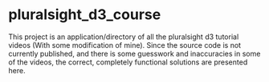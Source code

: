 pluralsight_d3_course
=====================

This project is an application/directory of all the
pluralsight d3 tutorial videos (With some modification of mine).
Since the source code is not currently published,
and there is some guesswork and inaccuracies in some of the videos, 
the correct, completely functional solutions are presented here.

